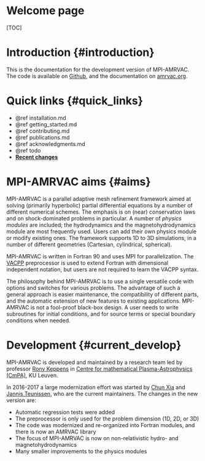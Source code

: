 # Welcome page

[TOC]

# Introduction {#introduction}

This is the documentation for the development version of MPI-AMRVAC. The code is
available on [Github](https://github.com/amrvac/amrvac), and the documentation
on [amrvac.org](http://amrvac.org/).

# Quick links {#quick_links}

* @ref installation.md
* @ref getting_started.md
* @ref contributing.md
* @ref publications.md
* @ref acknowledgments.md
* @ref todo
* [**Recent changes**](https://github.com/amrvac/amrvac/commits/master)

# MPI-AMRVAC aims {#aims}

MPI-AMRVAC is a parallel adaptive mesh refinement framework aimed at solving
(primarily hyperbolic) partial differential equations by a number of different
numerical schemes. The emphasis is on (near) conservation laws and on
shock-dominated problems in particular. A number of *physics modules* are
included; the hydrodynamics and the magnetohydrodynamics module are most
frequently used. Users can add their own physics module or modify existing ones.
The framework supports 1D to 3D simulations, in a number of different geometries
(Cartesian, cylindrical, spherical).

MPI-AMRVAC is written in Fortran 90 and uses MPI for parallelization.
The [VACPP](vacpp.md) preprocessor is used to extend Fortran with dimensional
independent notation, but users are not required to learn the VACPP syntax.

The philosophy behind MPI-AMRVAC is to use a single versatile code with options
and switches for various problems. The advantage of such a general approach is
easier maintenance, the compatibility of different parts, and the automatic
extension of new features to existing applications. MPI-AMRVAC is not a
fool-proof black-box design. A user needs to write subroutines for initial
conditions, and for source terms or special boundary conditions when needed.

# Development {#current_develop}

MPI-AMRVAC is developed and maintained by a research team led by professor 
[Rony Keppens](https://perswww.kuleuven.be/~u0016541/) in 
[Centre for mathematical Plasma-Astrophysics (CmPA)](https://wis.kuleuven.be/CmPA), KU Leuven.

In 2016-2017 a large modernization effort was started
by [Chun Xia](https://wis.kuleuven.be/CmPA/current-members/00086290)
and [Jannis Teunissen](http://teunissen.net/), who are the current maintainers.
The changes in the new version are:

* Automatic regression tests were added
* The preprocessor is only used for the problem dimension (1D, 2D, or 3D)
* The code was modernized and re-organized into Fortran modules, and there is
  now an AMRVAC library
* The focus of MPI-AMRVAC is now on non-relativistic hydro- and
  magnetohydrodynamics
* Many smaller improvements to the physics modules
